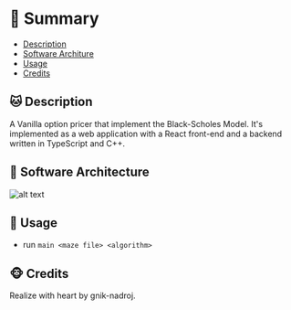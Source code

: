 ﻿# <a name='TOC'>🐼 Summary</a>

* [Description](#Description)
* [Software Architure](#Software_Architecture)
* [Usage](#Usage)
* [Credits](#credits)

## <a name='Description'>🐱 Description</a>
A Vanilla option pricer that implement the Black-Scholes Model. It's implemented as a web application with a React front-end and a backend written in TypeScript and C++. 

## <a name='Software_Architecture'>🧱 Software Architecture</a>
![alt text](https://github.com/gnik-nadroj/vanilla-option-pricer/main/assets/architecture_overview.png?raw=true)

## <a name='Usage'>🦄 Usage</a>
* run `main <maze file> <algorithm>`

## <a name='credits'>🐵 Credits</a>
Realize with heart by gnik-nadroj.

